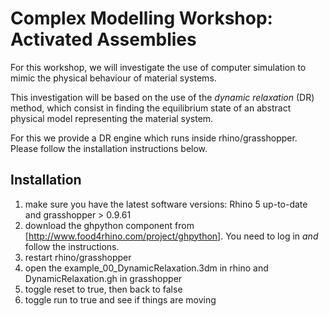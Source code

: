 

# Complex Modelling Workshop: Activated Assemblies

For this workshop, we will investigate the use of computer simulation to mimic the physical behaviour of material systems.

This investigation will be based on the use of the *dynamic relaxation* (DR) method, which consist in finding the equilibrium state of an abstract physical model representing the material system.

For this we provide a DR engine which runs inside rhino/grasshopper. Please follow the installation instructions below.

## Installation

1. make sure you have the latest software versions: Rhino 5 up-to-date and grasshopper > 0.9.61 
2. download the ghpython component from [http://www.food4rhino.com/project/ghpython]. You need to log in *and* follow the instructions.
3. restart rhino/grasshopper
3. open the example_00_DynamicRelaxation.3dm in rhino and DynamicRelaxation.gh in grasshopper
4. toggle reset to true, then back to false
5. toggle run to true and see if things are moving

